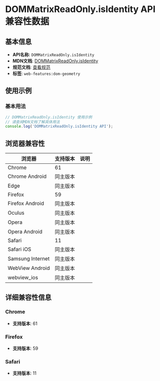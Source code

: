 # DOMMatrixReadOnly.isIdentity API 兼容性数据

## 基本信息

- **API名称**: `DOMMatrixReadOnly.isIdentity`
- **MDN文档**: [DOMMatrixReadOnly.isIdentity](https://developer.mozilla.org/docs/Web/API/DOMMatrixReadOnly/isIdentity)
- **规范文档**: [查看规范](https://drafts.fxtf.org/geometry/#dom-dommatrixreadonly-isidentity)
- **标签**: `web-features:dom-geometry`

## 使用示例

### 基本用法

```javascript
// DOMMatrixReadOnly.isIdentity 使用示例
// 请查阅MDN文档了解具体用法
console.log('DOMMatrixReadOnly.isIdentity API');
```

## 浏览器兼容性

| 浏览器 | 支持版本 | 说明 |
|--------|----------|------|
| Chrome | 61 |  |
| Chrome Android | 同主版本 |  |
| Edge | 同主版本 |  |
| Firefox | 59 |  |
| Firefox Android | 同主版本 |  |
| Oculus | 同主版本 |  |
| Opera | 同主版本 |  |
| Opera Android | 同主版本 |  |
| Safari | 11 |  |
| Safari iOS | 同主版本 |  |
| Samsung Internet | 同主版本 |  |
| WebView Android | 同主版本 |  |
| webview_ios | 同主版本 |  |

## 详细兼容性信息

### Chrome

- **支持版本**: 61

### Firefox

- **支持版本**: 59

### Safari

- **支持版本**: 11

